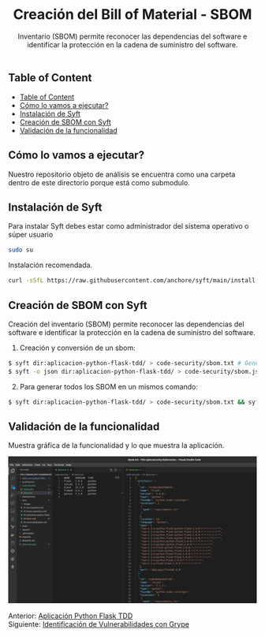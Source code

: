 <div align="center">
  <h1>Creación del Bill of Material - SBOM</h1>
</div>

<div align="center">
  Inventario (SBOM) permite reconocer las dependencias del software e identificar la protección en la cadena de suministro del software.
</div><br>

## Table of Content

- [Table of Content](#table-of-content)
- [Cómo lo vamos a ejecutar?](#cómo-lo-vamos-a-ejecutar)
- [Instalación de Syft](#instalación-de-syft)
- [Creación de SBOM con Syft](#creación-de-sbom-con-syft)
- [Validación de la funcionalidad](#validación-de-la-funcionalidad)

## Cómo lo vamos a ejecutar?

Nuestro repositorio objeto de análisis se encuentra como una carpeta dentro de este directorio porque está como submodulo.

## Instalación de Syft

Para instalar Syft debes estar como administrador del sistema operativo o súper usuario

```sh
sudo su
```

Instalación recomendada.

```sh
curl -sSfL https://raw.githubusercontent.com/anchore/syft/main/install.sh | sh -s -- -b /usr/local/bin
```

## Creación de SBOM con Syft
Creación del inventario (SBOM) permite reconocer las dependencias del software e identificar la protección en la cadena de suministro del software.

1. Creación y conversión de un sbom:

```sh
$ syft dir:aplicacion-python-flask-tdd/ > code-security/sbom.txt # Genera a Syft SBOM en formato txt
$ syft -o json dir:aplicacion-python-flask-tdd/ > code-security/sbom.json # Genera a Syft SBOM en formato json
```

2. Para generar todos los SBOM en un mismos comando:

```sh
$ syft dir:aplicacion-python-flask-tdd/ > code-security/sbom.txt && syft -o json dir:aplicacion-python-flask-tdd/ > code-security/sbom.json
```

## Validación de la funcionalidad

Muestra gráfica de la funcionalidad y lo que muestra la aplicación.

![Funcionamiento del repositorio](./images/sbom.png)

Anterior: [Aplicación Python Flask TDD](03-aplication-python-flask-tdd.md)<br>
Siguiente: [Identificación de Vulnerabilidades con Grype](05-vulnerabilidades.md)